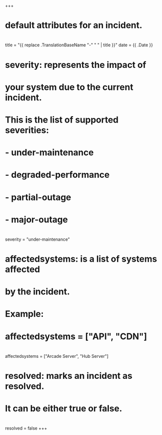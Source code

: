 +++
# default attributes for an incident.
#
title = "{{ replace .TranslationBaseName "-" " " | title }}"
date = {{ .Date }}

# severity: represents the impact of
# your system due to the current incident.
# This is the list of supported severities:
#
# - under-maintenance
# - degraded-performance
# - partial-outage
# - major-outage
#
severity = "under-maintenance"

# affectedsystems: is a list of systems affected
# by the incident.
# Example:
# affectedsystems = ["API", "CDN"]
#
affectedsystems = ["Arcade Server", "Hub Server"]

# resolved: marks an incident as resolved.
# It can be either true or false.
#
resolved = false
+++
